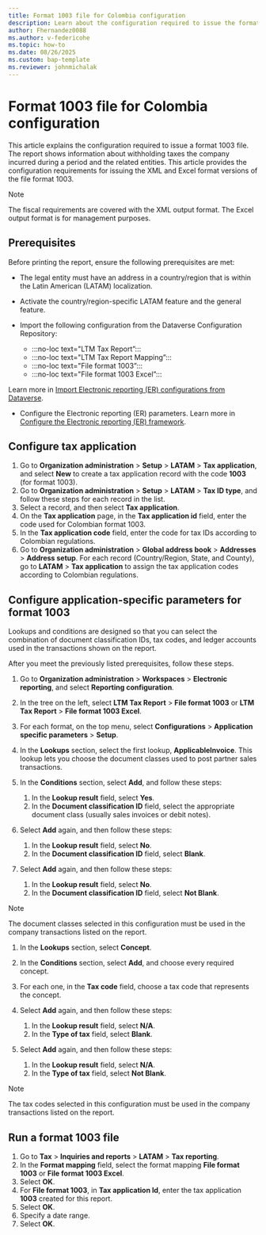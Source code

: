 ```yaml
---
title: Format 1003 file for Colombia configuration
description: Learn about the configuration required to issue the format 1003 file for Colombia, including an outline on configuring application-specific parameters.
author: Fhernandez0088
ms.author: v-federicohe
ms.topic: how-to
ms.date: 08/26/2025
ms.custom: bap-template
ms.reviewer: johnmichalak
---
```


# Format 1003 file for Colombia configuration

This article explains the configuration required to issue a format 1003 file. The report shows information about withholding taxes the company incurred during a period and the related entities.
This article provides the configuration requirements for issuing the XML and Excel format versions of the file format 1003.

> [!NOTE]
> The fiscal requirements are covered with the XML output format. The Excel output format is for management purposes.

## Prerequisites

Before printing the report, ensure the following prerequisites are met:

- The legal entity must have an address in a country/region that is within the Latin American (LATAM) localization.
- Activate the country/region-specific LATAM feature and the general feature.
- Import the following configuration from the Dataverse Configuration Repository:

    - :::no-loc text="LTM Tax Report”:::
    - :::no-loc text="LTM Tax Report Mapping”:::
    - :::no-loc text="File format 1003”:::
    - :::no-loc text="File format 1003 Excel”::: 

Learn more in [Import Electronic reporting (ER) configurations from Dataverse](gsw-import-er-config-dataverse.md).

- Configure the Electronic reporting (ER) parameters. Learn more in [Configure the Electronic reporting (ER) framework](../../../fin-ops-core/dev-itpro/analytics/electronic-reporting-er-configure-parameters.md).

## Configure tax application

1. Go to **Organization administration** \> **Setup** \> **LATAM** \> **Tax application**, and select **New** to create a tax application record with the code **1003** (for format 1003).
1. Go to **Organization administration** \> **Setup** \> **LATAM** \> **Tax ID type**, and follow these steps for each record in the list.
1. Select a record, and then select **Tax application**.
1. On the **Tax application** page, in the **Tax application id** field, enter the code used for Colombian format 1003.
1. In the **Tax application code** field, enter the code for tax IDs according to Colombian regulations.
1. Go to **Organization administration** \> **Global address book** \> **Addresses** \> **Address setup**. For each record (Country/Region, State, and County), go to **LATAM** \> **Tax application** to assign the tax application codes according to Colombian regulations.

## Configure application-specific parameters for format 1003

Lookups and conditions are designed so that you can select the combination of document classification IDs, tax codes, and ledger accounts used in the transactions shown on the report.

After you meet the previously listed prerequisites, follow these steps.

1. Go to **Organization administration** \> **Workspaces** \> **Electronic reporting**, and select **Reporting configuration**.
1. In the tree on the left, select **LTM Tax Report** \> **File format 1003** or **LTM Tax Report** \> **File format 1003 Excel**.
1. For each format, on the top menu, select **Configurations** \> **Application specific parameters** \> **Setup**.
1. In the **Lookups** section, select the first lookup, **ApplicableInvoice**. This lookup lets you choose the document classes used to post partner sales transactions.
1. In the **Conditions** section, select **Add**, and follow these steps:

    1. In the **Lookup result** field, select **Yes**.
    1. In the **Document classification ID** field, select the appropriate document class (usually sales invoices or debit notes).

1. Select **Add** again, and then follow these steps:

    1. In the **Lookup result** field, select **No**.
    1. In the **Document classification ID** field, select **Blank**.

1. Select **Add** again, and then follow these steps:

    1. In the **Lookup result** field, select **No**.
    1. In the **Document classification ID** field, select **Not Blank**.

> [!NOTE]
> The document classes selected in this configuration must be used in the company transactions listed on the report.

1. In the **Lookups** section, select **Concept**.
1. In the **Conditions** section, select **Add**, and choose every required concept.

1. For each one, in the **Tax code** field, choose a tax code that represents the concept.

1. Select **Add** again, and then follow these steps:

    1. In the **Lookup result** field, select **N/A**.
    1. In the **Type of tax** field, select **Blank**.

1. Select **Add** again, and then follow these steps:

    1. In the **Lookup result** field, select **N/A**.
    1. In the **Type of tax** field, select **Not Blank**.

> [!NOTE]
> The tax codes selected in this configuration must be used in the company transactions listed on the report.

## Run a format 1003 file

1. Go to **Tax** > **Inquiries and reports** > **LATAM** > **Tax reporting**.
1. In the **Format mapping** field, select the format mapping **File format 1003** or **File format 1003 Excel**.
1. Select **OK**.
1. For **File format 1003**, in **Tax application Id**, enter the tax application **1003** created for this report.
1. Select **OK**.
1. Specify a date range.
1. Select **OK**.
